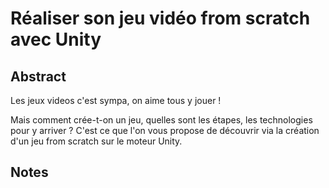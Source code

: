 # Réaliser son jeu vidéo from scratch avec Unity

## Abstract
Les jeux videos c'est sympa, on aime tous y jouer !

Mais comment crée-t-on un jeu, quelles sont les étapes, les technologies pour y arriver ? C'est ce que l'on vous propose de découvrir via la création d'un jeu from scratch sur le moteur Unity.

## Notes